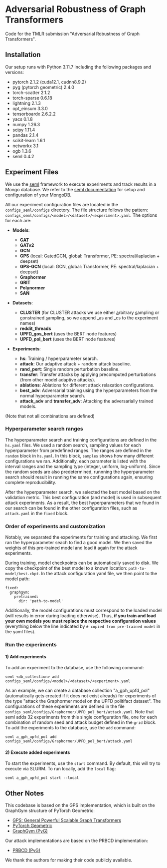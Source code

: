 # Adversarial Robustness of Graph Transformers

Code for the TMLR submission "Adversarial Robustness of Graph Transformers".

## Installation

Our setup runs with Python 3.11.7 including the following packages and versions:

* pytorch 2.1.2 (cuda12.1, cudnn8.9.2)
* pyg (pytorch geometric) 2.4.0
* torch-scatter 2.1.2
* torch-sparse 0.6.18
* lightning 2.1.3
* opt_einsum 3.3.0
* tensorboardx 2.6.2.2
* yacs 0.1.8
* numpy 1.26.3
* scipy 1.11.4
* pandas 2.1.4
* scikit-learn 1.6.1
* networkx 3.1
* ogb 1.3.6
* seml 0.4.2


## Experiment Files

We use the [seml](https://github.com/TUM-DAML/seml/tree/master) framework to execute experiments and track results in a Mongo database. We refer to the [seml documentation](https://github.com/TUM-DAML/seml/blob/master/docs.md#seml-configure) for setup and configuration of your MongoDB. 

All our experiment configuration files are located in the `configs_seml/configs` directory. The file structure follows the pattern: `configs_seml/configs/<model>/<dataset>/<experiment>.yaml`. The options for each are:
- **Models**:
  - **GAT**
  - **GATv2**
  - **GCN**
  - **GPS** (local: GatedGCN, global: Transformer, PE: spectral/laplacian + deepset)
  - **GPS-GCN** (local: GCN, global: Transformer, PE: spectral/laplacian + deepset)
  - **Graphormer**
  - **GRIT**
  - **Polynormer**
  - **SAN**

- **Datasets**:
  - **CLUSTER** (for CLUSTER attacks we use either <ins>a</ins>rbitrary <ins>s</ins>ampling or <ins>c</ins>onstrained <ins>s</ins>ampling, so we append _as and _cs to the experiment names)
  - **reddit_threads**
  - **UPFD_gos_bert** (uses the BERT node features)
  - **UPFD_pol_bert** (uses the BERT node features)

- **Experiments**:
  - **hs**: Training / hyperparameter search.
  - **attack**: Our adaptive attack + random attack baseline.
  - **rand_pert**: Single random perturbation baseline.
  - **transfer**: Transfer attacks by applying precomputed perturbations (from other model adaptive attacks).
  - **ablations**: Ablations for different attack relaxation configurations.
  - **best_adv**: Adversarial training using the hyperparameters from the normal hyperparameter search.
  - **attack_adv** and **transfer_adv**: Attacking the adversarially trained models.

(Note that not all combinations are defined)

### Hyperparameter search ranges

The hyperparameter search and training configurations are defined in the `hs.yaml` files. We used a random search, sampling values for each hyperparameter from predefined ranges. The ranges are defined in the `random` block in `hs.yaml`. In this block, `samples` shows how many different configurations we ran. Additionally, each parameter is listed with the interval ranges and the sampling type (integer, uniform, log-uniform). Since the random seeds are also predetermined, runnning the hyperparameter search should result in running the same configurations again, ensuring complete reproducibility.

After the hyperparameter search, we selected the best model based on the validation metric. This best configuration (and model) is used in subsequent attack experiments. As a result, the best hyperparameters that we found in our search can be found in the other configuration files, such as `attack.yaml` in the `fixed` block.

### Order of experiments and customization

Notably, we separated the experiments for training and attacking. We first ran the hyperparameter seach to find a good model. We then saved the weights of this pre-trained model and load it again for the attack experiments. 

During training, model checkpoints can be automatically saved to disk. We copy the checkpoint of the best model to a known location: `path-to-model/best.ckpt`. In the attack configuration yaml file, we then point to the model path:
```
fixed:
  graphgym:
    pretrained:
      dir: 'path-to-model'
```
Additionally, the model configurations must correspond to the loaded model (will results in error during loading otherwise). Thus, **if you train and load your own models you must replace the respective configuration values** (everything below the line indicated by `# copied from pre-trained model` in the yaml files).

### Run the experiments

#### 1) Add experiments

To add an experiment to the database, use the following command:
```
seml <db_collection> add configs_seml/configs/<model>/<dataset>/<experiment>.yaml
```

As an example, we can create a database collection "a_gph_upfd_pol" (automatically gets created if it does not exist already) for experiments of the type "attack the Graphormer model on the UPFD politifact dataset". The configurations of these experiments are defined in the file `configs_seml/configs/Graphormer/UPFD_pol_bert/attack.yaml`. Note that seml adds 32 experiments from this single configuration file, one for each combination of random seed and attack budget defined in the `grid` block. To add the experiments to the database, use the `add` command:
```
seml a_gph_upfd_pol add configs_seml/configs/Graphormer/UPFD_pol_bert/attack.yaml
```

#### 2) Execute added experiments
To start the experiments, use the `start` command. By default, this will try to execute via SLURM. To run locally, add the `local` flag:
```
seml a_gph_upfd_pol start --local
```

## Other Notes

This codebase is based on the GPS implementation, which is built on the GraphGym structure of PyTorch Geometric:

* [GPS: General Powerful Scalable Graph Transformers](https://github.com/rampasek/GraphGPS)
* [PyTorch Geometric](https://github.com/pyg-team/pytorch_geometric/tree/master)
* [GraphGym (PyG)](https://pytorch-geometric.readthedocs.io/en/2.3.1/notes/graphgym.html)

Our attack implementations are based on the PRBCD implementation:

* [PRBCD (PyG)](https://pytorch-geometric.readthedocs.io/en/2.3.1/_modules/torch_geometric/contrib/nn/models/rbcd_attack.html)

We thank the authors for making their code publicly available.
